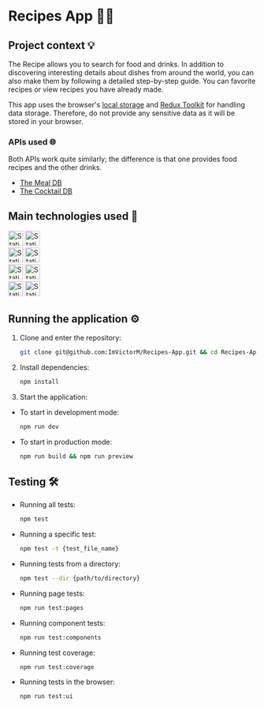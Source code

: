 # Recipes App 🧑‍🍳

## Project context 💡

The Recipe allows you to search for food and drinks. In addition to discovering interesting details about dishes from around the world, you can also make them by following a detailed step-by-step guide. You can favorite recipes or view recipes you have already made.

This app uses the browser's [local storage](https://developer.mozilla.org/en-US/docs/Web/API/Window/localStorage) and [Redux Toolkit](https://redux-toolkit.js.org/) for handling data storage. Therefore, do not provide any sensitive data as it will be stored in your browser.

### APIs used 🌐

Both APIs work quite similarly; the difference is that one provides food recipes and the other drinks.

- [The Meal DB](https://www.themealdb.com/)
- [The Cocktail DB](https://www.thecocktaildb.com/)

## Main technologies used 🧰

<img
    alt="Static Badge"
    src="https://img.shields.io/badge/typescript-%23007ACC.svg?style=for-the-badge&logo=typescript&logoColor=white" 
    style="margin-bottom: 4px;" 
    height="30px" 
/>
<img
    alt="Static Badge"
    src="https://img.shields.io/badge/react-%2320232a.svg?style=for-the-badge&logo=react&logoColor=%2361DAFB" 
    style="margin-bottom: 4px;" 
    height="30px"
/>
<br>
<img 
    alt="Static Badge" 
    src="https://img.shields.io/badge/Redux%20Toolkit-%23764ABC?style=for-the-badge&logo=redux&logoColor=white"
    style="margin-bottom: 4px;"
    height="30px"
/>
<img 
    alt="Static Badge" 
    src="https://img.shields.io/badge/React%20Router%20v6-%23CA4245?style=for-the-badge&logo=React%20Router&logoColor=white"
    style="margin-bottom: 4px;"
    height="30px"
/>
<br>
<img 
    alt="Static Badge" 
    src="https://img.shields.io/badge/React%20Bootstrap-%2341E0FD?style=for-the-badge&logo=React%20Bootstrap&logoColor=black"
    style="margin-bottom: 4px;"
    height="30px"
/>
<img 
    alt="Static Badge" 
    src="https://img.shields.io/badge/Sass-%23CC6699?style=for-the-badge&logo=Sass&logoColor=white"
    style="margin-bottom: 4px;"
    height="30px"
/>
<br>
<img
    alt="Static Badge"
    src="https://img.shields.io/badge/Testing%20Library-%23E33332?style=for-the-badge&logo=testinglibrary&logoColor=white" 
    style="margin-bottom: 4px;" 
    height="30px"
/>
<img
    alt="Static Badge"
    src="https://img.shields.io/badge/vitest-%236E9F18?style=for-the-badge&logo=vitest&logoColor=white"
    style="margin-bottom: 4px;" 
    height="30px"
/>

## Running the application ⚙️

1. Clone and enter the repository:

   ```sh
   git clone git@github.com:ImVictorM/Recipes-App.git && cd Recipes-App
   ```

2. Install dependencies:

   ```sh
   npm install
   ```

3. Start the application:

- To start in development mode:

  ```sh
  npm run dev
  ```

- To start in production mode:
  ```sh
  npm run build && npm run preview
  ```

## Testing 🛠️

- Running all tests:
  ```sh
  npm test
  ```
- Running a specific test:
  ```sh
  npm test -t {test_file_name}
  ```
- Running tests from a directory:
  ```sh
  npm test --dir {path/to/directory}
  ```
- Running page tests:
  ```sh
  npm run test:pages
  ```
- Running component tests:
  ```sh
  npm run test:components
  ```
- Running test coverage:
  ```sh
  npm run test:coverage
  ```
- Running tests in the browser:
  ```sh
  npm run test:ui
  ```
